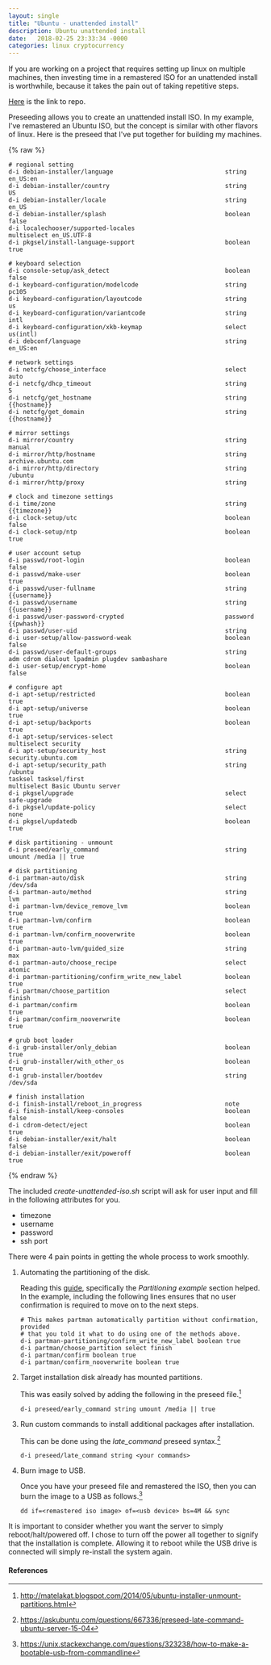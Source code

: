 ```yaml
---
layout: single
title: "Ubuntu - unattended install"
description: Ubuntu unattended install
date:   2018-02-25 23:33:34 -0000
categories: linux cryptocurrency
---
```


If you are working on a project that requires setting up linux on multiple machines, then investing time in a remastered ISO for an unattended install is worthwhile, because it takes the pain out of taking repetitive steps.

[Here](https://github.com/ki1cx/ubuntu-unattended) is the link to repo.

Preseeding allows you to create an unattended install ISO. In my example, I've remastered an Ubuntu ISO, but the concept is similar with other flavors of linux. Here is the preseed that I've put together for building my machines.

{% raw %}
```
# regional setting
d-i debian-installer/language                               string      en_US:en
d-i debian-installer/country                                string      US
d-i debian-installer/locale                                 string      en_US
d-i debian-installer/splash                                 boolean     false
d-i localechooser/supported-locales                         multiselect en_US.UTF-8
d-i pkgsel/install-language-support                         boolean     true

# keyboard selection
d-i console-setup/ask_detect                                boolean     false
d-i keyboard-configuration/modelcode                        string      pc105
d-i keyboard-configuration/layoutcode                       string      us
d-i keyboard-configuration/variantcode                      string      intl
d-i keyboard-configuration/xkb-keymap                       select      us(intl)
d-i debconf/language                                        string      en_US:en

# network settings
d-i netcfg/choose_interface                                 select      auto
d-i netcfg/dhcp_timeout                                     string      5
d-i netcfg/get_hostname                                     string      {{hostname}}
d-i netcfg/get_domain                                       string      {{hostname}}

# mirror settings
d-i mirror/country                                          string      manual
d-i mirror/http/hostname                                    string      archive.ubuntu.com
d-i mirror/http/directory                                   string      /ubuntu
d-i mirror/http/proxy                                       string

# clock and timezone settings
d-i time/zone                                               string      {{timezone}}
d-i clock-setup/utc                                         boolean     false
d-i clock-setup/ntp                                         boolean     true

# user account setup
d-i passwd/root-login                                       boolean     false
d-i passwd/make-user                                        boolean     true
d-i passwd/user-fullname                                    string      {{username}}
d-i passwd/username                                         string      {{username}}
d-i passwd/user-password-crypted                            password    {{pwhash}}
d-i passwd/user-uid                                         string
d-i user-setup/allow-password-weak                          boolean     false
d-i passwd/user-default-groups                              string      adm cdrom dialout lpadmin plugdev sambashare
d-i user-setup/encrypt-home                                 boolean     false

# configure apt
d-i apt-setup/restricted                                    boolean     true
d-i apt-setup/universe                                      boolean     true
d-i apt-setup/backports                                     boolean     true
d-i apt-setup/services-select                               multiselect security
d-i apt-setup/security_host                                 string      security.ubuntu.com
d-i apt-setup/security_path                                 string      /ubuntu
tasksel tasksel/first                                       multiselect Basic Ubuntu server
d-i pkgsel/upgrade                                          select      safe-upgrade
d-i pkgsel/update-policy                                    select      none
d-i pkgsel/updatedb                                         boolean     true

# disk partitioning - unmount
d-i preseed/early_command                                   string      umount /media || true

# disk partitioning
d-i partman-auto/disk                                       string      /dev/sda
d-i partman-auto/method                                     string      lvm
d-i partman-lvm/device_remove_lvm                           boolean     true
d-i partman-lvm/confirm                                     boolean     true
d-i partman-lvm/confirm_nooverwrite                         boolean     true
d-i partman-auto-lvm/guided_size                            string      max
d-i partman-auto/choose_recipe                              select      atomic
d-i partman-partitioning/confirm_write_new_label            boolean     true
d-i partman/choose_partition                                select      finish
d-i partman/confirm                                         boolean     true
d-i partman/confirm_nooverwrite                             boolean     true

# grub boot loader
d-i grub-installer/only_debian                              boolean     true
d-i grub-installer/with_other_os                            boolean     true
d-i grub-installer/bootdev                                  string      /dev/sda

# finish installation
d-i finish-install/reboot_in_progress                       note
d-i finish-install/keep-consoles                            boolean     false
d-i cdrom-detect/eject                                      boolean     true
d-i debian-installer/exit/halt                              boolean     false
d-i debian-installer/exit/poweroff                          boolean     true

```
{% endraw %}

The included _create-unattended-iso.sh_ script will ask for user input and fill in the following attributes for you.
 
* timezone
* username
* password
* ssh port

There were 4 pain points in getting the whole process to work smoothly.

1. Automating the partitioning of the disk. 

    Reading this [guide](https://help.ubuntu.com/16.04/installation-guide/i386/apbs04.html), specifically the _Partitioning example_ section helped. In the example, including the following lines ensures that no user confirmation is required to move on to the next steps.

    ```
    # This makes partman automatically partition without confirmation, provided
    # that you told it what to do using one of the methods above.
    d-i partman-partitioning/confirm_write_new_label boolean true
    d-i partman/choose_partition select finish
    d-i partman/confirm boolean true
    d-i partman/confirm_nooverwrite boolean true
    ```

2. Target installation disk already has mounted partitions. 

    This was easily solved by adding the following in the preseed file.[^1]

    ```
    d-i preseed/early_command string umount /media || true
    ```
   
3. Run custom commands to install additional packages after installation.

    This can be done using the _late_command_ preseed syntax.[^3]

    ```
    d-i preseed/late_command string <your commands>
    ```
    
4. Burn image to USB.

    Once you have your preseed file and remastered the ISO, then you can burn the image to a USB as follows.[^2]

    ```
    dd if=<remastered iso image> of=<usb device> bs=4M && sync
    ```
    
It is important to consider whether you want the server to simply reboot/halt/powered off. I chose to turn off the power all together to signify that the installation is complete. Allowing it to reboot while the USB drive is connected will simply re-install the system again.

#### References

[^1]: http://matelakat.blogspot.com/2014/05/ubuntu-installer-unmount-partitions.html
[^2]: https://unix.stackexchange.com/questions/323238/how-to-make-a-bootable-usb-from-commandline
[^3]: https://askubuntu.com/questions/667336/preseed-late-command-ubuntu-server-15-04

